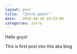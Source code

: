```yaml
---
layout: post
title:  "Intro post!"
date:   2016-08-10 10:53:00
categories: Intro
---
```


Hello guys!

This is first post into this aka blog


[jekyll-gh]: https://github.com/wolendranh/jekyll
[jekyll]:    http://jekyllrb.com
